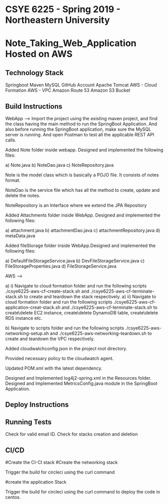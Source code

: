 # CSYE 6225 - Spring 2019 -  Northeastern University
# Note_Taking_Web_Application Hosted on AWS



## Technology Stack
Springboot
Maven
MySQL
GitHub Account
Apache Tomcat
AWS - Cloud Formation
AWS - VPC
Amazon Route 53
Amazon S3 Bucket



## Build Instructions
WebApp --> Import the project using the existing maven project, and find the class having the main method to run the SpringBoot Application. And also before running the SpringBoot application, make sure the MySQL server is running. And open Postman to test all the applicable REST API calls.

Added Note folder inside webapp. Designed and implemented the following files:

a) Note.java
b) NoteDao.java
c) NoteRepository.java

Note is the model class which is basically a POJO file. It consists of notes format.

NoteDao is the service file which has all the method to create, update and delete the notes.

NoteRepository is an Interface where we extend the JPA Repository

Added Attachments folder inside WebApp. Designed and implemented the following files:

a) attachment.java
b) attachmentDao.java
c) attachmentRepository.java
d) metaData.java

Added fileStorage folder inside WebApp.Designed and implemented the following files:

a) DefaultFileStorageService.java
b) DevFileStorageService.java
c) FileStorageProperties.java
d) FileStorageService.java

AWS -->

a) i) Navigate to cloud formation folder and run the following scripts ./csye6225-aws-cf-create-stack.sh and ./csye6225-aws-cf-terminate-stack.sh to create and teardown the stack respectively.
a) ii) Navigate to cloud formation folder and run the following scripts ./csye6225-aws-cf-application-creat-stack.sh and ./csye6225-aws-cf-terminate-stack.sh to create\delete EC2 instance, create\delete DynamoDB table, create\delete RDS instance etc.

b) Navigate to scripts folder and run the following scripts ./csye6225-aws-networking-setup.sh and ./csye6225-aws-networking-teardown.sh to create and teardown the VPC respectively.

Added cloudwatchconfig.json in the project root directory.

Provided necessary policy to the cloudwatch agent.

Updated POM.xml with the latest dependency.

Designed and Implemented log4j2-spring.xml in the Resources folder.
Designed and Implemented MetricsConfig.java module in the SpringBoot Application.

## Deploy Instructions

## Running Tests
Check for valid email ID.
Check for stacks creation and deletion

## CI/CD
#Create the CI-CI stack
#Create the networking stack

Trigger the build for circleci using the curl command

#create the application Stack

Trigger the build for circleci using the curl command to deploy the code in centos.




